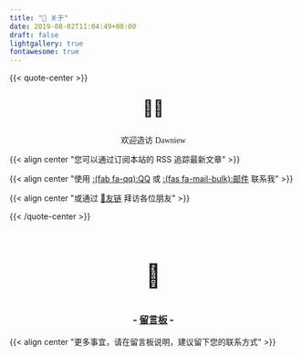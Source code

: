 ```yaml
---
title: "🏡 关于"
date: 2019-08-02T11:04:49+08:00
draft: false
lightgallery: true
fontawesome: true
---
```


{{< quote-center >}}

<center><p style="font-size: 1.75rem;">👏🏻</p></center>

<center>欢迎造访 <font face="LXGW WenKai Screen" > Dawniew </font> </center>

{{< align center "您可以通过订阅本站的 RSS 追踪最新文章" >}}

{{< align center "使用 [:(fab fa-qq):QQ](http://wpa.qq.com/msgrd?v=3&uin=1337253857&site=qg&menu=yes) 或 [:(fas fa-mail-bulk):邮件](mailto:ralvine@163.com) 联系我" >}}

{{< align center "或通过 [🤝友链](../friend) 拜访各位朋友" >}}

{{< /quote-center >}}

<center><br><p style="font-size: 2.5rem;">📰</p></center>

<h3><center>- <u>留言板</u> -</center></h3>

{{< align center "更多事宜，请在留言板说明，建议留下您的联系方式" >}}